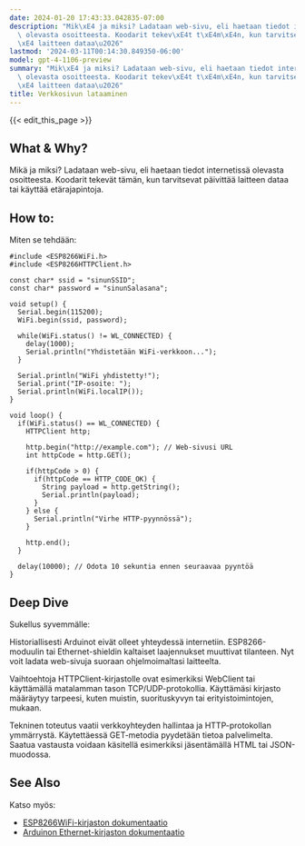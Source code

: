 ```yaml
---
date: 2024-01-20 17:43:33.042835-07:00
description: "Mik\xE4 ja miksi? Ladataan web-sivu, eli haetaan tiedot internetiss\xE4\
  \ olevasta osoitteesta. Koodarit tekev\xE4t t\xE4m\xE4n, kun tarvitsevat p\xE4ivitt\xE4\
  \xE4 laitteen dataa\u2026"
lastmod: '2024-03-11T00:14:30.849350-06:00'
model: gpt-4-1106-preview
summary: "Mik\xE4 ja miksi? Ladataan web-sivu, eli haetaan tiedot internetiss\xE4\
  \ olevasta osoitteesta. Koodarit tekev\xE4t t\xE4m\xE4n, kun tarvitsevat p\xE4ivitt\xE4\
  \xE4 laitteen dataa\u2026"
title: Verkkosivun lataaminen
---
```


{{< edit_this_page >}}

## What & Why?
Mikä ja miksi? Ladataan web-sivu, eli haetaan tiedot internetissä olevasta osoitteesta. Koodarit tekevät tämän, kun tarvitsevat päivittää laitteen dataa tai käyttää etärajapintoja.

## How to:
Miten se tehdään:

```Arduino
#include <ESP8266WiFi.h>
#include <ESP8266HTTPClient.h>

const char* ssid = "sinunSSID";
const char* password = "sinunSalasana";

void setup() {
  Serial.begin(115200);
  WiFi.begin(ssid, password);

  while(WiFi.status() != WL_CONNECTED) {
    delay(1000);
    Serial.println("Yhdistetään WiFi-verkkoon...");
  }

  Serial.println("WiFi yhdistetty!");
  Serial.print("IP-osoite: ");
  Serial.println(WiFi.localIP());
}

void loop() {
  if(WiFi.status() == WL_CONNECTED) {
    HTTPClient http;
    
    http.begin("http://example.com"); // Web-sivusi URL
    int httpCode = http.GET();
    
    if(httpCode > 0) {
      if(httpCode == HTTP_CODE_OK) {
        String payload = http.getString();
        Serial.println(payload);
      }
    } else {
      Serial.println("Virhe HTTP-pyynnössä");
    }
    
    http.end();
  }
  
  delay(10000); // Odota 10 sekuntia ennen seuraavaa pyyntöä
}
```

## Deep Dive
Sukellus syvemmälle:

Historiallisesti Arduinot eivät olleet yhteydessä internetiin. ESP8266-moduulin tai Ethernet-shieldin kaltaiset laajennukset muuttivat tilanteen. Nyt voit ladata web-sivuja suoraan ohjelmoimaltasi laitteelta.

Vaihtoehtoja HTTPClient-kirjastolle ovat esimerkiksi WebClient tai käyttämällä matalamman tason TCP/UDP-protokollia. Käyttämäsi kirjasto määräytyy tarpeesi, kuten muistin, suorituskyvyn tai erityistoimintojen, mukaan.

Tekninen toteutus vaatii verkkoyhteyden hallintaa ja HTTP-protokollan ymmärrystä. Käytettäessä GET-metodia pyydetään tietoa palvelimelta. Saatua vastausta voidaan käsitellä esimerkiksi jäsentämällä HTML tai JSON-muodossa.

## See Also
Katso myös:

- [ESP8266WiFi-kirjaston dokumentaatio](https://arduino-esp8266.readthedocs.io/en/latest/esp8266wifi/readme.html)
- [Arduinon Ethernet-kirjaston dokumentaatio](https://www.arduino.cc/en/Reference/Ethernet)
